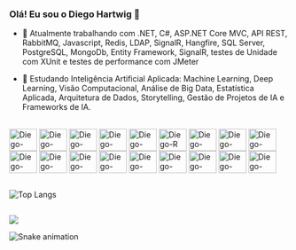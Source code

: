 ### Olá! Eu sou o Diego Hartwig 👋

- 🔭 Atualmente trabalhando com .NET, C#, ASP.NET Core MVC, API REST, RabbitMQ, Javascript, Redis, LDAP, SignalR, Hangfire, SQL Server, PostgreSQL, MongoDb, Entity Framework, SignalR, testes de Unidade com XUnit e testes de performance com JMeter

- 🌱 Estudando Inteligência Artificial Aplicada: Machine Learning, Deep Learning, Visão Computacional, Análise de Big Data, Estatística Aplicada, Arquitetura de Dados, Storytelling, Gestão de Projetos de IA e Frameworks de IA.

<div style="display: inline_block"><br>
  <img align="center" alt="Diego-Csharp" height="40" width="50" src="https://cdn.jsdelivr.net/gh/devicons/devicon@latest/icons/csharp/csharp-original.svg">
  <img align="center" alt="Diego-DotNet" height="40" width="50" src="https://cdn.jsdelivr.net/gh/devicons/devicon@latest/icons/dotnetcore/dotnetcore-original.svg">
  <img align="center" alt="Diego-Java" height="40" width="50" src="https://cdn.jsdelivr.net/gh/devicons/devicon@latest/icons/java/java-original.svg">
  <img align="center" alt="Diego-Spring" height="40" width="50" src="https://cdn.jsdelivr.net/gh/devicons/devicon@latest/icons/spring/spring-original.svg">
  <img align="center" alt="Diego-Python" height="40" width="50" src="https://cdn.jsdelivr.net/gh/devicons/devicon@latest/icons/python/python-original.svg">
  <img align="center" alt="Diego-R" height="40" width="50" src="https://cdn.jsdelivr.net/gh/devicons/devicon@latest/icons/r/r-original.svg">
  <img align="center" alt="Diego-RabbitMq" height="40" width="50" src="https://cdn.jsdelivr.net/gh/devicons/devicon@latest/icons/rabbitmq/rabbitmq-original.svg">
  <img align="center" alt="Diego-Javascript" height="40" width="50" src="https://cdn.jsdelivr.net/gh/devicons/devicon@latest/icons/javascript/javascript-original.svg">
  <img align="center" alt="Diego-Redis" height="40" width="50" src="https://cdn.jsdelivr.net/gh/devicons/devicon@latest/icons/redis/redis-original.svg">
  <img align="center" alt="Diego-SqlServer" height="40" width="50" src="https://cdn.jsdelivr.net/gh/devicons/devicon@latest/icons/microsoftsqlserver/microsoftsqlserver-original.svg">
  <img align="center" alt="Diego-MDb" height="40" width="50" src="https://cdn.jsdelivr.net/gh/devicons/devicon@latest/icons/mongodb/mongodb-original.svg">
  <img align="center" alt="Diego-Postgres" height="40" width="50" src="https://cdn.jsdelivr.net/gh/devicons/devicon@latest/icons/postgresql/postgresql-original.svg">
  <img align="center" alt="Diego-Angular" height="40" width="50" src="https://cdn.jsdelivr.net/gh/devicons/devicon@latest/icons/angular/angular-original.svg">
  <img align="center" alt="Diego-Vue" height="40" width="50" src="https://cdn.jsdelivr.net/gh/devicons/devicon@latest/icons/vuejs/vuejs-original.svg">
  <img align="center" alt="Diego-Docker" height="40" width="50" src="https://cdn.jsdelivr.net/gh/devicons/devicon@latest/icons/docker/docker-original.svg">
  <img align="center" alt="Diego-K8s" height="40" width="50" src="https://cdn.jsdelivr.net/gh/devicons/devicon@latest/icons/kubernetes/kubernetes-original.svg">
  <img align="center" alt="Diego-Portainer" height="40" width="50" src="https://cdn.jsdelivr.net/gh/devicons/devicon@latest/icons/portainer/portainer-original.svg">
  <img align="center" alt="Diego-Debian" height="40" width="50" src="https://cdn.jsdelivr.net/gh/devicons/devicon@latest/icons/debian/debian-original.svg">
</div>

## 

![Top Langs](https://github-readme-stats.vercel.app/api/top-langs/?username=diegohartwig&exclude_repo=SIGE_2010_Delphi_Firebird,diegohartwig.github.io&show_icons=true&theme=dracula&hide=jupyter%20notebook)

##

<div>
  <a href="https://www.linkedin.com/in/diegohartwig" target="_blank"><img src="https://img.shields.io/badge/-Linkedin-%230077B5?style=for-the-badge&logo=linkedin&logoColor=white" target="_blank"></a>
</div>

 ![Snake animation](https://github.com/diegohartwig/diegohartwig/blob/output/github-contribution-grid-snake.svg)

